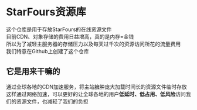 # StarFours资源库
这个仓库是用于存放StarFours的在线资源文件  
目前CDN、对象存储的费用日益增高，真的是内存=金钱  
所以为了减轻主服务器的存储压力以及每天过千次的资源访问所花的流量费用  
我们特意在Github上创建了这个仓库  
## 它是用来干嘛的
通过全球各地的CDN加速服务，将主站臃肿庞大加载时间长的资源文件临时存放  
这样通过网络加速，可以更好的让全球各地的用户**低延时、低占用、低风险**访问我们的资源文件，也减轻了我们的负担
